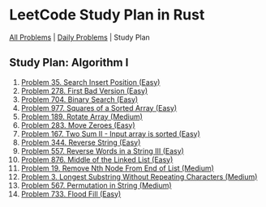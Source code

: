 LeetCode Study Plan in Rust
===========================

[All Problems](README.md) | [Daily Problems](DAILY.md) | Study Plan

Study Plan: Algorithm I
-----------------------

1. [Problem 35. Search Insert Position (Easy)](problem_0035/)
2. [Problem 278. First Bad Version (Easy)](problem_0278/)
3. [Problem 704. Binary Search (Easy)](problem_0704/)
4. [Problem 977. Squares of a Sorted Array (Easy)](problem_0977/)
5. [Problem 189. Rotate Array (Medium)](problem_0189/)
6. [Problem 283. Move Zeroes (Easy)](problem_0283/)
7. [Problem 167. Two Sum II - Input array is sorted (Easy)](problem_0167/)
8. [Problem 344. Reverse String (Easy)](problem_0344/)
9. [Problem 557. Reverse Words in a String III (Easy)](problem_0557/)
10. [Problem 876. Middle of the Linked List (Easy)](problem_0876/)
11. [Problem 19. Remove Nth Node From End of List (Medium)](problem_0019/)
12. [Problem 3. Longest Substring Without Repeating Characters (Medium)](problem_0003/)
13. [Problem 567. Permutation in String (Medium)](problem_0567/)
14. [Problem 733. Flood Fill (Easy)](problem_0733/)

